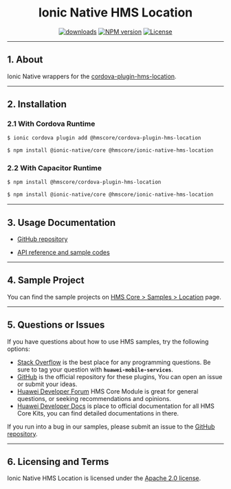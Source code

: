 <p align="center">
  <h1 align="center">Ionic Native HMS Location</h1>
</p>


<p align="center">
  <a href="https://www.npmjs.com/package/@hmscore/ionic-native-hms-location"><img src="https://img.shields.io/npm/dm/@hmscore/ionic-native-hms-location?color=%23007EC6&style=for-the-badge" alt="downloads"></a>
  <a href="https://www.npmjs.com/package/@hmscore/ionic-native-hms-location"><img src="https://img.shields.io/npm/v/@hmscore/ionic-native-hms-location?color=%23ed2a1c&style=for-the-badge" alt="NPM version"></a>
  <a href="./LICENCE"><img src="https://img.shields.io/npm/l/@hmscore/ionic-native-hms-location.svg?color=%3bcc62&style=for-the-badge" alt="License"></a>
</p>

---

## 1. About

Ionic Native wrappers for the [cordova-plugin-hms-location](https://www.npmjs.com/package/@hmscore/cordova-plugin-hms-location).

---

## 2. Installation

### 2.1 With Cordova Runtime

```bash
$ ionic cordova plugin add @hmscore/cordova-plugin-hms-location
```

```bash
$ npm install @ionic-native/core @hmscore/ionic-native-hms-location
```

### 2.2 With Capacitor Runtime

```bash
$ npm install @hmscore/cordova-plugin-hms-location
```

```bash
$ npm install @ionic-native/core @hmscore/ionic-native-hms-location
```

---

## 3. Usage Documentation

- [GitHub repository](https://github.com/HMS-Core/hms-cordova-plugin)

- [API reference and sample codes](https://developer.huawei.com/consumer/en/doc/development/HMS-Plugin-References-V1/overview-0000001050140386-V1?ha_source=hms1)

---

## 4. Sample Project

You can find the sample projects on [HMS Core > Samples > Location](https://developer.huawei.com/consumer/en/doc/overview/HMS-Core-Plugin?ha_source=hms1) page.

---

## 5. Questions or Issues

If you have questions about how to use HMS samples, try the following options:

- [Stack Overflow](https://stackoverflow.com/questions/tagged/huawei-mobile-services) is the best place for any programming questions. Be sure to tag your question with **`huawei-mobile-services`**.
- [GitHub](https://github.com/HMS-Core/hms-cordova-plugin) is the official repository for these plugins, You can open an issue or submit your ideas.
- [Huawei Developer Forum](https://forums.developer.huawei.com/forumPortal/en/home?fid=0101187876626530001&ha_source=hms1) HMS Core Module is great for general questions, or seeking recommendations and opinions.
- [Huawei Developer Docs](https://developer.huawei.com/consumer/en/doc/overview/HMS-Core-Plugin?ha_source=hms1) is place to official documentation for all HMS Core Kits, you can find detailed documentations in there.

If you run into a bug in our samples, please submit an issue to the [GitHub repository](https://github.com/HMS-Core/hms-cordova-plugin).

---

## 6. Licensing and Terms

Ionic Native HMS Location is licensed under the [Apache 2.0 license](LICENCE).
